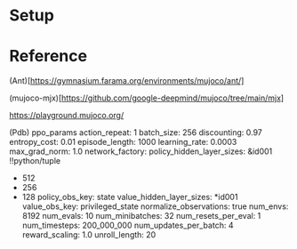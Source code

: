 
# Setup


# Reference
(Ant)[https://gymnasium.farama.org/environments/mujoco/ant/]

(mujoco-mjx)[https://github.com/google-deepmind/mujoco/tree/main/mjx]


https://playground.mujoco.org/




(Pdb) ppo_params
action_repeat: 1
batch_size: 256
discounting: 0.97
entropy_cost: 0.01
episode_length: 1000
learning_rate: 0.0003
max_grad_norm: 1.0
network_factory:
  policy_hidden_layer_sizes: &id001 !!python/tuple
  - 512
  - 256
  - 128
  policy_obs_key: state
  value_hidden_layer_sizes: *id001
  value_obs_key: privileged_state
normalize_observations: true
num_envs: 8192
num_evals: 10
num_minibatches: 32
num_resets_per_eval: 1
num_timesteps: 200_000_000
num_updates_per_batch: 4
reward_scaling: 1.0
unroll_length: 20
